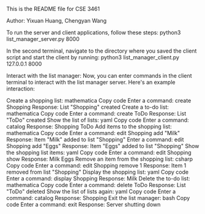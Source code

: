 This is the README file for CSE 3461

Author: Yixuan Huang, Chengyan Wang

To run the server and client applications, follow these steps:
python3 list_manager_server.py 8000


In the second terminal, navigate to the directory where you saved the client script and start the client by running:
python3 list_manager_client.py 127.0.0.1 8000


Interact with the list manager:
Now, you can enter commands in the client terminal to interact with the list manager server. Here's an example interaction:

Create a shopping list:
mathematica
Copy code
Enter a command: create Shopping
Response: List "Shopping" created
Create a to-do list:
mathematica
Copy code
Enter a command: create ToDo
Response: List "ToDo" created
Show the list of lists:
yaml
Copy code
Enter a command: catalog
Response: Shopping ToDo
Add items to the shopping list:
mathematica
Copy code
Enter a command: edit Shopping add "Milk"
Response: Item "Milk" added to list "Shopping"
Enter a command: edit Shopping add "Eggs"
Response: Item "Eggs" added to list "Shopping"
Show the shopping list items:
yaml
Copy code
Enter a command: edit Shopping show
Response: Milk Eggs
Remove an item from the shopping list:
csharp
Copy code
Enter a command: edit Shopping remove 1
Response: Item 1 removed from list "Shopping"
Display the shopping list:
yaml
Copy code
Enter a command: display Shopping
Response: Milk
Delete the to-do list:
mathematica
Copy code
Enter a command: delete ToDo
Response: List "ToDo" deleted
Show the list of lists again:
yaml
Copy code
Enter a command: catalog
Response: Shopping
Exit the list manager:
bash
Copy code
Enter a command: exit
Response: Server shutting down